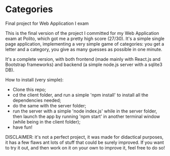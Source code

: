 # Categories
Final project for Web Application I exam


This is the final version of the project I committed for my Web Application exam at Polito, which got me a pretty high score (27/30).
It's a simple single page application, implementing a very simple game of categories: you get a letter and a category, you give as many guesses as possible in one minute.

It's a complete version, with both frontend (made mainly with React.js and Bootstrap frameworks) and backend (a simple node.js server with a sqlite3 DB).

How to install (very simple):
- Clone this repo;
- cd the client folder, and run a simple 'npm install' to install all the dependencies needed;
- do the same with the server folder;
- run the server with a simple 'node index.js' while in the server folder, then launch the app by running 'npm start' in another terminal window (while being in the client folder);
- have fun!

DISCLAIMER: it's not a perfect project, it was made for didactical purposes, it has a few flaws ant lots of stuff that could be surely improved. If you want to try it out, and then work on it on your own to improve it, feel free to do so!
